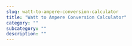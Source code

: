 ```yaml
---
slug: watt-to-ampere-conversion-calculator
title: "Watt to Ampere Conversion Calculator"
category: ""
subcategory: ""
description: ""
---
```


